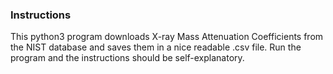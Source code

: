 ### Instructions
This python3 program downloads X-ray Mass Attenuation Coefficients from the NIST database and saves them in a nice readable .csv file.
Run the program and the instructions should be self-explanatory.

